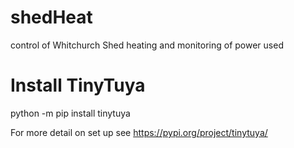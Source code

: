 # shedHeat
control of Whitchurch Shed heating and monitoring of power used

  # Install TinyTuya
  python -m pip install tinytuya
  
  For more detail on set up see https://pypi.org/project/tinytuya/
